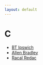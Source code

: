 ```yaml
---
layout: default
---
```

# C
* [BT Ipswich](/assignments/BT%20Ipswich.html)
* [Allen Bradley](/assignments/Allen%20Bradley.html)
* [Racal Redac](/assignments/Racal%20Redac.html)
